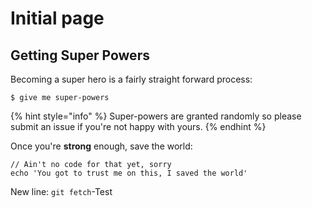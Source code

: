# Initial page

## Getting Super Powers

Becoming a super hero is a fairly straight forward process:

```text
$ give me super-powers
```

{% hint style="info" %}
Super-powers are granted randomly so please submit an issue if you're not happy with yours.
{% endhint %}

Once you're **strong** enough, save the world:

```text
// Ain't no code for that yet, sorry
echo 'You got to trust me on this, I saved the world'
```

New line: `git fetch`-Test

